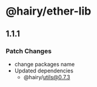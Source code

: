 # @hairy/ether-lib

## 1.1.1

### Patch Changes

- change packages name
- Updated dependencies
  - @hairy/utils@0.7.3
